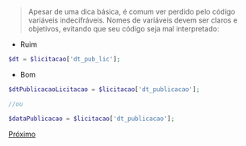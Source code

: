 > Apesar de uma dica básica, é comum ver perdido pelo código variáveis indecifráveis. Nomes de variáveis devem ser claros e objetivos, evitando que seu código seja mal interpretado:

- Ruim

```php
$dt = $licitacao['dt_pub_lic'];
```

- Bom

```php
$dtPublicacaoLicitacao = $licitacao['dt_publicacao'];

//ou

$dataPublicacao = $licitacao['dt_publicacao'];
```

[Próximo](./exemplo2.md)
